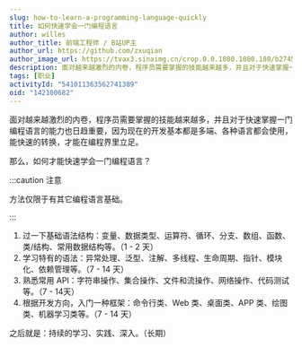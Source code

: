 ```yaml
---
slug: how-to-learn-a-programming-language-quickly
title: 如何快速学会一门编程语言
author: willes
author_title: 前端工程师 / B站UP主
author_url: https://github.com/zxuqian
author_image_url: https://tvax3.sinaimg.cn/crop.0.0.1080.1080.180/b2745d44ly8g8s4muqeggj20u00u0n0k.jpg?KID=imgbed,tva&Expires=1582389585&ssig=EvXmyu%2FXsX
description: 面对越来越激烈的内卷，程序员需要掌握的技能越来越多，并且对于快速掌握一门编程语言的能力也日趋重要，因为现在的开发基本都是多端、各种语言都会使用，能快速的转换，才能在编程界里立足。
tags: [职业]
activityId: "541011363562741389"
oid: "142100682"
---
```


面对越来越激烈的内卷，程序员需要掌握的技能越来越多，并且对于快速掌握一门编程语言的能力也日趋重要，因为现在的开发基本都是多端、各种语言都会使用，能快速的转换，才能在编程界里立足。

那么，如何才能快速学会一门编程语言？

:::caution 注意

方法仅限于有其它编程语言基础。

:::

1. 过一下基础语法结构：变量、数据类型、运算符、循环、分支、数组、函数、类/结构、常用数据结构等。（1 - 2 天）
2. 学习特有的语法：异常处理、泛型、注解、多线程、生命周期、指针、模块化、依赖管理等。（7 - 14 天）
3. 熟悉常用 API：字符串操作、集合操作、文件和流操作、网络操作、代码测试等。（7 - 14天） 
4. 根据开发方向，入门一种框架：命令行类、Web 类、桌面类、APP 类、绘图类、机器学习类等。（7 - 14 天） 
   
之后就是：持续的学习、实践、深入。（长期） 
